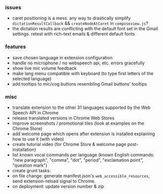 ### issues

- caret positioning is a mess. any way to drastically simplify `dictationResultCallback` && `createNodeAtCaret` in `composeview.js`?
- the dictation results are conflicting with the default font set in the Gmail settings. retest with rich-text emails & different default fonts

### features

- save chosen language in extension configuration
- handle no microphone / no webspeech api, etc. errors gracefully
- show live mic volume feedback
- make lang menu compatible with keyboard (to type first letters of the selected language)
- add tooltips to mic/cog buttons resembling Gmail buttons' tooltips

### misc

- translate extension to the other 31 languages supported by the Web Speech API in Chrome
- release translated versions in Chrome Web Stores
- improve screenshots / promotional tiles (look at examples on the Chrome Store)
- add welcome page which opens after extension is installed explaining how to use it (with video)
- create tutorial video (for Chrome Store & welcome page post-installation)
- list known vocal commands per language (known English commands: "new paragraph", "comma", "dot", "period", "exclamation point", "question mark")
- create grunt tasks:
 - on file change: generate manifest.json's `web_accessible_resources`, send extension-reload signal to Chrome. 
 - on deployment: update version number & zip